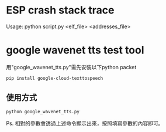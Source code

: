 # ESP crash stack trace
Usage: python script.py <elf_file> <addresses_file>
# google wavenet tts test tool
用"google_wavenet_tts.py"需先安裝以下python packet
```python=
pip install google-cloud-texttospeech
```
## 使用方式
```bash=
python google_wavenet_tts.py
```
Ps. 相對的參數會透過上述命令顯示出來，按照填寫參數的內容即可。
